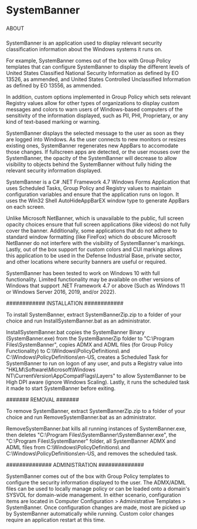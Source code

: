 # SystemBanner

#####
ABOUT
#####

SystemBanner is an application used to display relevant security classification information about the Windows systems it runs on.

For example, SystemBanner comes out of the box with Group Policy templates that can configure SystemBanner to display the different levels of United States Classified National Security Information as defined by EO 13526, as ammended, and United States Controlled Unclassified Information as defined by EO 13556, as ammended.

In addition, custom options implemented in Group Policy which sets relevant Registry values allow for other types of organizations to display custom messages and colors to warn users of Windows-based computers of the sensitivity of the information displayed, such as PII, PHI, Proprietary, or any kind of text-based marking or warning.

SystemBanner displays the selected message to the user as soon as they are logged into Windows. As the user connects to new monitors or resizes existing ones, SystemBanner regenerates new AppBars to accomodate those changes. If fullscreen apps are detected, or the user mouses over the SystemBanner, the opacity of the SystemBanner will decrease to allow visibility to objects behind the SystemBanner without fully hiding the relevant security information displayed. 

SystemBanner is a C# .NET Framework 4.7 Windows Forms Application that uses Scheduled Tasks, Group Policy and Registry values to maintain configuration variables and ensure that the application runs on logon. It uses the Win32 Shell AutoHideAppBarEX window type to generate AppBars on each screen. 

Unlike Microsoft NetBanner, which is unavailable to the public, full screen opacity choices ensure that full screen applications (like videos) do not fully cover the banner. Additionally, some applications that do not adhere to standard window formatting (like FireFox) which do obscure Microsoft NetBanner do not interfere with the visibility of SystemBanner's markings. Lastly, out of the box support for custom colors and CUI markings allows this application to be used in the Defense Industrial Base, private sector, and other locations where security banners are useful or required. 

SystemBanner has been tested to work on Windows 10 with full functionality. Limited functionality may be available on other versions of Windows that support .NET Framework 4.7 or above (Such as Windows 11 or Windows Server 2016, 2019, and/or 2022).

############
INSTALLATION
############

To install SystemBanner, extract SystemBannerZip.zip to a folder of your choice and run InstallSystemBanner.bat as an administrator. 

InstallSystemBanner.bat copies the SystemBanner Binary (SystemBanner.exe) from the SystemBannerZip folder to "C:\Program Files\SystemBanner", copies ADMX and ADML files (for Group Policy Functionality) to C:\Windows\PolicyDefinitions\ and C:\Windows\PolicyDefinitions\en-US\, creates a Scheduled Task for SystemBanner to run on logon of any user, and puts a Registry value into "HKLM\Software\Microsoft\Windows NT\CurrentVersion\AppCompatFlags\Layers" to allow SystemBanner to be High DPI aware (ignore Windows Scaling). Lastly, it runs the scheduled task it made to start SystemBanner before exiting. 

#######
REMOVAL
#######

To remove SystemBanner, extract SystemBannerZip.zip to a folder of your choice and run RemoveSystemBanner.bat as an administrator.

RemoveSystemBanner.bat kills all running instances of SystemBanner.exe, then deletes "C:\Program Files\SystemBanner\SystemBanner.exe", the "C:\Program Files\SystemBanner" folder, all SystemBanner ADMX and ADML files from C:\Windows\PolicyDefinitions\ and C:\Windows\PolicyDefinitions\en-US\, and removes the scheduled task.

##############
ADMINISTRATION
##############

SystemBanner comes out of the box with Group Policy templates to configure the security information displayed to the user. The ADMX/ADML files can be used to locally manage policy or can be loaded onto a domain's SYSVOL for domain-wide management. In either scenario, configuration items are located in Computer Configuration > Administrative Templates > SystemBanner. Once configuration changes are made, most are picked up by SystemBanner automatically while running. Custom color changes require an application restart at this time. 
